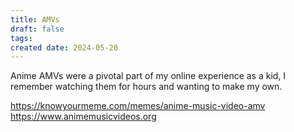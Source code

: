 ```yaml
---
title: AMVs
draft: false
tags: 
created date: 2024-05-20
---
```

Anime AMVs were a pivotal part of my online experience as a kid, I remember watching them for hours and wanting to make my own. 

https://knowyourmeme.com/memes/anime-music-video-amv
https://www.animemusicvideos.org